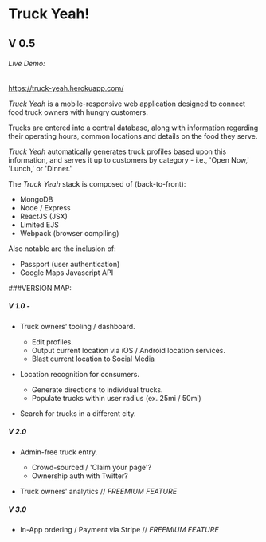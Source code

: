 # Truck Yeah!
## V 0.5
###### Live Demo:
https://truck-yeah.herokuapp.com/

*Truck Yeah* is a mobile-responsive web application designed to connect food truck owners with hungry customers. 

Trucks are entered into a central database, along with information regarding their operating hours, common locations and details on the food they serve.

*Truck Yeah* automatically generates truck profiles based upon this information, and serves it up to customers by category - i.e., 'Open Now,' 'Lunch,' or 'Dinner.'

The *Truck Yeah* stack is composed of (back-to-front):
- MongoDB
- Node / Express
- ReactJS (JSX)
- Limited EJS
- Webpack (browser compiling)

Also notable are the inclusion of:
- Passport (user authentication)
- Google Maps Javascript API

###VERSION MAP: 

##### V 1.0 - 
- Truck owners' tooling / dashboard. 
  - Edit profiles.
  - Output current location via iOS / Android location services.
  - Blast current location to Social Media
  
- Location recognition for consumers.
  - Generate directions to individual trucks.
  - Populate trucks within user radius (ex. 25mi / 50mi)
  
- Search for trucks in a different city.

##### V 2.0
- Admin-free truck entry.
  - Crowd-sourced / 'Claim your page'?
  - Ownership auth with Twitter?
  
- Truck owners' analytics //  *FREEMIUM FEATURE*

##### V 3.0
- In-App ordering / Payment via Stripe // *FREEMIUM FEATURE*
  

